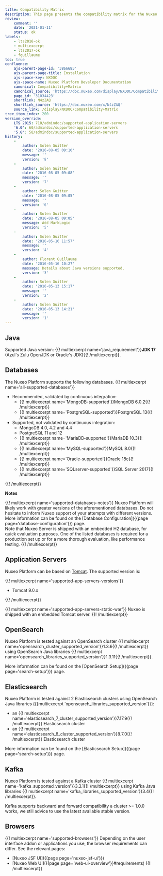```yaml
---
title: Compatibility Matrix
description: This page presents the compatibility matrix for the Nuxeo Platform.
review:
    comment: ''
    date: '2021-01-11'
    status: ok
labels:
    - lts2016-ok
    - multiexcerpt
    - lts2017-ok
    - fguillaume
toc: true
confluence:
    ajs-parent-page-id: '3866685'
    ajs-parent-page-title: Installation
    ajs-space-key: NXDOC
    ajs-space-name: Nuxeo Platform Developer Documentation
    canonical: Compatibility+Matrix
    canonical_source: 'https://doc.nuxeo.com/display/NXDOC/Compatibility+Matrix'
    page_id: '31034423'
    shortlink: N4zZAQ
    shortlink_source: 'https://doc.nuxeo.com/x/N4zZAQ'
    source_link: /display/NXDOC/Compatibility+Matrix
tree_item_index: 200
version_override:
    LTS 2015: 710/admindoc/supported-application-servers
    '6.0': 60/admindoc/supported-application-servers
    '5.8': 58/admindoc/supported-application-servers
history:
    -
        author: Solen Guitter
        date: '2016-08-05 09:10'
        message: ''
        version: '8'
    -
        author: Solen Guitter
        date: '2016-08-05 09:08'
        message: ''
        version: '7'
    -
        author: Solen Guitter
        date: '2016-08-05 09:05'
        message: ''
        version: '6'
    -
        author: Solen Guitter
        date: '2016-08-05 09:05'
        message: Add MarkLogic
        version: '5'
    -
        author: Solen Guitter
        date: '2016-05-16 11:57'
        message: ''
        version: '4'
    -
        author: Florent Guillaume
        date: '2016-05-16 10:27'
        message: Details about Java versions supported.
        version: '3'
    -
        author: Solen Guitter
        date: '2016-05-13 15:17'
        message: ''
        version: '2'
    -
        author: Solen Guitter
        date: '2016-05-13 14:21'
        message: ''
        version: '1'
---
```

## Java

Supported Java version: {{! multiexcerpt name='java_requirement'}}**JDK 17** (Azul's Zulu OpenJDK or Oracle's JDK){{! /multiexcerpt}}.

## Databases

The Nuxeo Platform supports the following databases.
{{! multiexcerpt name='all-supported-databases'}}
<ul>
  <li>
    Recommended, validated by continuous integration:
    <ul>
      <li>{{! multiexcerpt name='MongoDB-supported'}}MongoDB 6.0.2{{! /multiexcerpt}}</li>
      <li>{{! multiexcerpt name='PostgreSQL-supported'}}PostgreSQL 13{{! /multiexcerpt}}</li>
    </ul>
  </li>
  <li>
    Supported, not validated by continuous integration:
    <ul>
      <li>MongoDB 4.0, 4.2 and 4.4</li>
      <li>PostgreSQL 11 and 12</li>
      <li>{{! multiexcerpt name='MariaDB-supported'}}MariaDB 10.3{{! /multiexcerpt}}</li>
      <li>{{! multiexcerpt name='MySQL-supported'}}MySQL 8.0{{! /multiexcerpt}}</li>
      <li>{{! multiexcerpt name='Oracle-supported'}}Oracle 18c{{! /multiexcerpt}}</li>
      <li>{{! multiexcerpt name='SQLserver-supported'}}SQL Server 2017{{! /multiexcerpt}}</li>
    </ul>
  </li>
</ul>
{{! /multiexcerpt}}

**Notes**

{{! multiexcerpt name='supported-databases-notes'}}
Nuxeo Platform will likely work with greater versions of the aforementioned databases. Do not hesitate to inform Nuxeo support of your attempts with different versions.
More information can be found on the [Database Configuration]({{page page='database-configuration'}}) page.<br/>
Note that Nuxeo Server is shipped with an embedded H2 database, for quick evaluation purposes. One of the listed databases is required for a production set up or for a more thorough evaluation, like performance testing.
{{! /multiexcerpt}}

## Application Servers

Nuxeo Platform can be based on [Tomcat](http://tomcat.apache.org/). The supported version is:

{{! multiexcerpt name='supported-app-servers-versions'}}
<ul>
  <li>Tomcat 9.0.x</li>
</ul>
{{! /multiexcerpt}}

{{! multiexcerpt name='supported-app-servers-static-war'}}
Nuxeo is shipped with an embedded Tomcat server.
{{! /multiexcerpt}}

## OpenSearch

Nuxeo Platform is tested against an OpenSearch cluster {{! multiexcerpt name='opensearch_cluster_supported_version'}}1.3.6{{! /multiexcerpt}} using OpenSearch Java libraries {{! multiexcerpt name='opensearch_libraries_supported_version'}}1.3.11{{! /multiexcerpt}}.

More information can be found on the [OpenSearch Setup]({{page page='search-setup'}}) page.

## Elasticsearch

Nuxeo Platform is tested against 2 Elasticsearch clusters using OpenSearch Java libraries {{{multiexcerpt 'opensearch_libraries_supported_version'}}}:
- an {{! multiexcerpt name='elasticsearch_7_cluster_supported_version'}}7.17.9{{! /multiexcerpt}} Elasticsearch cluster
- an {{! multiexcerpt name='elasticsearch_8_cluster_supported_version'}}8.7.0{{! /multiexcerpt}} Elasticsearch cluster

More information can be found on the [Elasticsearch Setup]({{page page='search-setup'}}) page.

## Kafka

Nuxeo Platform is tested against a Kafka cluster {{! multiexcerpt name='kafka_supported_version'}}3.3.1{{! /multiexcerpt}} using Kafka Java libraries {{! multiexcerpt name='kafka_libraries_supported_version'}}3.4{{! /multiexcerpt}}.

Kafka supports backward and forward compatibility a cluster >= 1.0.0 works,
we still advice to use the latest available stable version.

## Browsers

{{! multiexcerpt name='supported-browsers'}}
Depending on the user interface addon or applications you use, the browser requirements can differ. See the relevant pages:

- [Nuxeo JSF UI]({{page page='nuxeo-jsf-ui'}})
- [Nuxeo Web UI]({{page page='web-ui-overview'}}#requirements)
{{! /multiexcerpt}}
